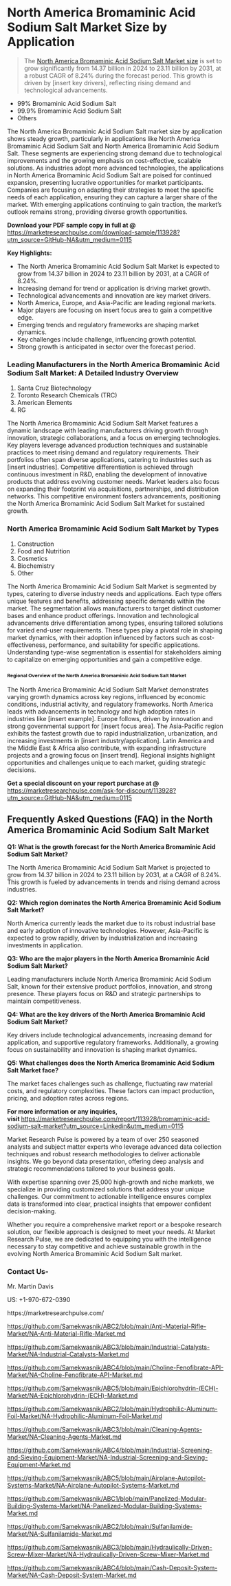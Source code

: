 <h1>North America Bromaminic Acid Sodium Salt Market&nbsp;Size by Application</h1><blockquote><p>The <a href="https://marketresearchpulse.com/download-sample/113928?utm_source=GitHub-NA&amp;utm_medium=0115">North America Bromaminic Acid Sodium Salt Market size</a> is set to grow significantly from 14.37 billion in 2024 to 23.11 billion by 2031, at a robust CAGR of 8.24% during the forecast period. This growth is driven by [insert key drivers], reflecting rising demand and technological advancements.</p></blockquote><ul><li>99% Bromaminic Acid Sodium Salt<li> 99.9% Bromaminic Acid Sodium Salt<li> Others</li></ul><p>The North America Bromaminic Acid Sodium Salt market size by application shows steady growth, particularly in applications like North America Bromaminic Acid Sodium Salt and North America Bromaminic Acid Sodium Salt. These segments are experiencing strong demand due to technological improvements and the growing emphasis on cost-effective, scalable solutions. As industries adopt more advanced technologies, the applications in North America Bromaminic Acid Sodium Salt are poised for continued expansion, presenting lucrative opportunities for market participants. Companies are focusing on adapting their strategies to meet the specific needs of each application, ensuring they can capture a larger share of the market. With emerging applications continuing to gain traction, the market’s outlook remains strong, providing diverse growth opportunities.</p><p><strong>Download your PDF sample copy in full at @ </strong><a href="https://marketresearchpulse.com/download-sample/113928?utm_source=GitHub-NA&amp;utm_medium=0115">https://marketresearchpulse.com/download-sample/113928?utm_source=GitHub-NA&amp;utm_medium=0115</a></p><p><strong>Key Highlights: </strong></p><ul><li>The North America Bromaminic Acid Sodium Salt Market is expected to grow from 14.37 billion in 2024 to 23.11 billion by 2031, at a CAGR of 8.24%.</li><li>Increasing demand for trend or application is driving market growth.</li><li>Technological advancements and innovation are key market drivers.</li><li>North America, Europe, and Asia-Pacific are leading regional markets.</li><li>Major players are focusing on insert focus area to gain a competitive edge.</li><li>Emerging trends and regulatory frameworks are shaping market dynamics.</li><li>Key challenges include challenge, influencing growth potential.</li><li>Strong growth is anticipated in sector over the forecast period.</li></ul><h3>Leading Manufacturers in the North America Bromaminic Acid Sodium Salt Market: A Detailed Industry Overview</h3><ol><li>Santa Cruz Biotechnology</li><li>Toronto Research Chemicals (TRC)</li><li>American Elements</li><li>RG</li></ol><div class="flex max-w-full flex-col flex-grow"><div class="min-h-8 text-message flex w-full flex-col items-end gap-2 whitespace-normal break-words [.text-message+&amp;]:mt-5" dir="auto" data-message-author-role="assistant" data-message-id="fd8432e4-4910-450d-b182-61b7bfb0a01f" data-message-model-slug="gpt-4o"><div class="flex w-full flex-col gap-1 empty:hidden first:pt-[3px]"><div class="markdown prose w-full break-words dark:prose-invert light"><p>The North America Bromaminic Acid Sodium Salt Market features a dynamic landscape with leading manufacturers driving growth through innovation, strategic collaborations, and a focus on emerging technologies. Key players leverage advanced production techniques and sustainable practices to meet rising demand and regulatory requirements. Their portfolios often span diverse applications, catering to industries such as [insert industries]. Competitive differentiation is achieved through continuous investment in R&amp;D, enabling the development of innovative products that address evolving customer needs. Market leaders also focus on expanding their footprint via acquisitions, partnerships, and distribution networks. This competitive environment fosters advancements, positioning the North America Bromaminic Acid Sodium Salt Market for sustained growth.</p></div></div></div></div><h3>North America Bromaminic Acid Sodium Salt Market by Types</h3><ol><li>Construction<li> Food and Nutrition<li> Cosmetics<li> Biochemistry<li> Other</li></ol><div class="flex max-w-full flex-col flex-grow"><div class="min-h-8 text-message flex w-full flex-col items-end gap-2 whitespace-normal break-words [.text-message+&amp;]:mt-5" dir="auto" data-message-author-role="assistant" data-message-id="084470be-0bb7-4664-bddf-5156b4f41249" data-message-model-slug="gpt-4o-mini"><div class="flex w-full flex-col gap-1 empty:hidden first:pt-[3px]"><div class="markdown prose w-full break-words dark:prose-invert light"><p>The North America Bromaminic Acid Sodium Salt Market is segmented by types, catering to diverse industry needs and applications. Each type offers unique features and benefits, addressing specific demands within the market. The segmentation allows manufacturers to target distinct customer bases and enhance product offerings. Innovation and technological advancements drive differentiation among types, ensuring tailored solutions for varied end-user requirements. These types play a pivotal role in shaping market dynamics, with their adoption influenced by factors such as cost-effectiveness, performance, and suitability for specific applications. Understanding type-wise segmentation is essential for stakeholders aiming to capitalize on emerging opportunities and gain a competitive edge.</p></div></div></div></div><h3><span style="font-size: 11px;">Regional Overview of the North America Bromaminic Acid Sodium Salt Market</span></h3><div class="flex max-w-full flex-col flex-grow"><div class="min-h-8 text-message flex w-full flex-col items-end gap-2 whitespace-normal break-words [.text-message+&amp;]:mt-5" dir="auto" data-message-author-role="assistant" data-message-id="e9038762-ce64-4e30-91c9-9bd413514231" data-message-model-slug="gpt-4o-mini"><div class="flex w-full flex-col gap-1 empty:hidden first:pt-[3px]"><div class="markdown prose w-full break-words dark:prose-invert light"><p>The North America Bromaminic Acid Sodium Salt Market demonstrates varying growth dynamics across key regions, influenced by economic conditions, industrial activity, and regulatory frameworks. North America leads with advancements in technology and high adoption rates in industries like [insert example]. Europe follows, driven by innovation and strong governmental support for [insert focus area]. The Asia-Pacific region exhibits the fastest growth due to rapid industrialization, urbanization, and increasing investments in [insert industry/application]. Latin America and the Middle East &amp; Africa also contribute, with expanding infrastructure projects and a growing focus on [insert trend]. Regional insights highlight opportunities and challenges unique to each market, guiding strategic decisions.</p></div></div></div></div><p><strong>Get a special discount on your report purchase at @ </strong><a href="https://marketresearchpulse.com/ask-for-discount/113928?utm_source=GitHub-NA&amp;utm_medium=0115">https://marketresearchpulse.com/ask-for-discount/113928?utm_source=GitHub-NA&amp;utm_medium=0115</a></p><h2>Frequently Asked Questions (FAQ) in the North America Bromaminic Acid Sodium Salt Market</h2><p><strong>Q1: What is the growth forecast for the North America Bromaminic Acid Sodium Salt Market?</strong></p><p>The North America Bromaminic Acid Sodium Salt Market is projected to grow from 14.37 billion in 2024 to 23.11 billion by 2031, at a CAGR of 8.24%. This growth is fueled by advancements in trends and rising demand across industries.</p><p><strong>Q2: Which region dominates the North America Bromaminic Acid Sodium Salt Market?</strong></p><p>North America currently leads the market due to its robust industrial base and early adoption of innovative technologies. However, Asia-Pacific is expected to grow rapidly, driven by industrialization and increasing investments in application.</p><p><strong>Q3: Who are the major players in the North America Bromaminic Acid Sodium Salt Market?</strong></p><p>Leading manufacturers include North America Bromaminic Acid Sodium Salt, known for their extensive product portfolios, innovation, and strong presence. These players focus on R&amp;D and strategic partnerships to maintain competitiveness.</p><p><strong>Q4: What are the key drivers of the North America Bromaminic Acid Sodium Salt Market?</strong></p><p>Key drivers include technological advancements, increasing demand for application, and supportive regulatory frameworks. Additionally, a growing focus on sustainability and innovation is shaping market dynamics.</p><p><strong>Q5: What challenges does the North America Bromaminic Acid Sodium Salt Market face?</strong></p><p>The market faces challenges such as challenge, fluctuating raw material costs, and regulatory complexities. These factors can impact production, pricing, and adoption rates across regions.</p><p><strong>For more information or any inquiries, visit&nbsp;</strong><a href="https://marketresearchpulse.com/report/113928/bromaminic-acid-sodium-salt-market?utm_source=Linkedin&utm_medium=0115">https://marketresearchpulse.com/report/113928/bromaminic-acid-sodium-salt-market?utm_source=Linkedin&utm_medium=0115</a></p><p>Market Research Pulse is powered by a team of over 250 seasoned analysts and subject matter experts who leverage advanced data collection techniques and robust research methodologies to deliver actionable insights. We go beyond data presentation, offering deep analysis and strategic recommendations tailored to your business goals.</p><p>With expertise spanning over 25,000 high-growth and niche markets, we specialize in providing customized solutions that address your unique challenges. Our commitment to actionable intelligence ensures complex data is transformed into clear, practical insights that empower confident decision-making.</p><p>Whether you require a comprehensive market report or a bespoke research solution, our flexible approach is designed to meet your needs. At Market Research Pulse, we are dedicated to equipping you with the intelligence necessary to stay competitive and achieve sustainable growth in the evolving North America Bromaminic Acid Sodium Salt market.</p><h3><strong>Contact Us-</strong></h3><p>Mr. Martin Davis</p><p>US: +1-970-672-0390</p><p>https://marketresearchpulse.com/</p><p><a href="https://github.com/Samekwasnik/ABC2/blob/main/Anti-Material-Rifle-Market/NA-Anti-Material-Rifle-Market.md">https://github.com/Samekwasnik/ABC2/blob/main/Anti-Material-Rifle-Market/NA-Anti-Material-Rifle-Market.md</a></p><p><a href="https://github.com/Samekwasnik/ABC3/blob/main/Industrial-Catalysts-Market/NA-Industrial-Catalysts-Market.md">https://github.com/Samekwasnik/ABC3/blob/main/Industrial-Catalysts-Market/NA-Industrial-Catalysts-Market.md</a></p><p><a href="https://github.com/Samekwasnik/ABC4/blob/main/Choline-Fenofibrate-API-Market/NA-Choline-Fenofibrate-API-Market.md">https://github.com/Samekwasnik/ABC4/blob/main/Choline-Fenofibrate-API-Market/NA-Choline-Fenofibrate-API-Market.md</a></p><p><a href="https://github.com/Samekwasnik/ABC5/blob/main/Epichlorohydrin-(ECH)-Market/NA-Epichlorohydrin-(ECH)-Market.md">https://github.com/Samekwasnik/ABC5/blob/main/Epichlorohydrin-(ECH)-Market/NA-Epichlorohydrin-(ECH)-Market.md</a></p><p><a href="https://github.com/Samekwasnik/ABC2/blob/main/Hydrophilic-Aluminum-Foil-Market/NA-Hydrophilic-Aluminum-Foil-Market.md">https://github.com/Samekwasnik/ABC2/blob/main/Hydrophilic-Aluminum-Foil-Market/NA-Hydrophilic-Aluminum-Foil-Market.md</a></p><p><a href="https://github.com/Samekwasnik/ABC3/blob/main/Cleaning-Agents-Market/NA-Cleaning-Agents-Market.md">https://github.com/Samekwasnik/ABC3/blob/main/Cleaning-Agents-Market/NA-Cleaning-Agents-Market.md</a></p><p><a href="https://github.com/Samekwasnik/ABC4/blob/main/Industrial-Screening-and-Sieving-Equipment-Market/NA-Industrial-Screening-and-Sieving-Equipment-Market.md">https://github.com/Samekwasnik/ABC4/blob/main/Industrial-Screening-and-Sieving-Equipment-Market/NA-Industrial-Screening-and-Sieving-Equipment-Market.md</a></p><p><a href="https://github.com/Samekwasnik/ABC5/blob/main/Airplane-Autopilot-Systems-Market/NA-Airplane-Autopilot-Systems-Market.md">https://github.com/Samekwasnik/ABC5/blob/main/Airplane-Autopilot-Systems-Market/NA-Airplane-Autopilot-Systems-Market.md</a></p><p><a href="https://github.com/Samekwasnik/ABC1/blob/main/Panelized-Modular-Building-Systems-Market/NA-Panelized-Modular-Building-Systems-Market.md">https://github.com/Samekwasnik/ABC1/blob/main/Panelized-Modular-Building-Systems-Market/NA-Panelized-Modular-Building-Systems-Market.md</a></p><p><a href="https://github.com/Samekwasnik/ABC2/blob/main/Sulfanilamide-Market/NA-Sulfanilamide-Market.md">https://github.com/Samekwasnik/ABC2/blob/main/Sulfanilamide-Market/NA-Sulfanilamide-Market.md</a></p><p><a href="https://github.com/Samekwasnik/ABC3/blob/main/Hydraulically-Driven-Screw-Mixer-Market/NA-Hydraulically-Driven-Screw-Mixer-Market.md">https://github.com/Samekwasnik/ABC3/blob/main/Hydraulically-Driven-Screw-Mixer-Market/NA-Hydraulically-Driven-Screw-Mixer-Market.md</a></p><p><a href="https://github.com/Samekwasnik/ABC4/blob/main/Cash-Deposit-System-Market/NA-Cash-Deposit-System-Market.md">https://github.com/Samekwasnik/ABC4/blob/main/Cash-Deposit-System-Market/NA-Cash-Deposit-System-Market.md</a></p>
